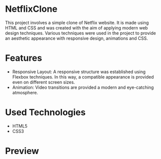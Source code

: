 # NetflixClone

This project involves a simple clone of Netflix website. It is made using HTML and CSS and was created with the aim of applying modern web design techniques. Various techniques were used in the project to provide an aesthetic appearance with responsive design, animations and CSS.

# Features

- Responsive Layout: A responsive structure was established using Flexbox techniques. In this way, a compatible appearance is provided even on different screen sizes.
- Animation: Video transitions are provided a modern and eye-catching atmosphere. 
 
# Used Technologies
- HTML5
- CSS3

# Preview


